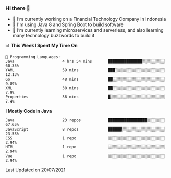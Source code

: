 ### Hi there 👋

<!--
**mazzama/mazzama** is a ✨ _special_ ✨ repository because its `README.md` (this file) appears on your GitHub profile.

Here are some ideas to get you started:

- 🔭 I’m currently working on ...
- 🌱 I’m currently learning ...
- 👯 I’m looking to collaborate on ...
- 🤔 I’m looking for help with ...
- 💬 Ask me about ...
- 📫 How to reach me: ...
- 😄 Pronouns: ...
- ⚡ Fun fact: ...
-->

- 🔭 I’m currently working on a Financial Technology Company in Indonesia
- :gun: I'm using Java 8 and Spring Boot to build software
- 🌱 I’m currently learning microservices and serverless, and also learning many technology buzzwords to build it

<!--START_SECTION:waka-->
📊 **This Week I Spent My Time On** 

```text
💬 Programming Languages: 
Java                     4 hrs 54 mins       ███████████████░░░░░░░░░░   60.35% 
YAML                     59 mins             ███░░░░░░░░░░░░░░░░░░░░░░   12.13% 
Go                       48 mins             ██░░░░░░░░░░░░░░░░░░░░░░░   9.89% 
XML                      38 mins             ██░░░░░░░░░░░░░░░░░░░░░░░   7.9% 
Properties               36 mins             █░░░░░░░░░░░░░░░░░░░░░░░░   7.4%

```

**I Mostly Code in Java** 

```text
Java                     23 repos            █████████████████░░░░░░░░   67.65% 
JavaScript               8 repos             ██████░░░░░░░░░░░░░░░░░░░   23.53% 
CSS                      1 repo              ░░░░░░░░░░░░░░░░░░░░░░░░░   2.94% 
HTML                     1 repo              ░░░░░░░░░░░░░░░░░░░░░░░░░   2.94% 
Vue                      1 repo              ░░░░░░░░░░░░░░░░░░░░░░░░░   2.94%

```



 Last Updated on 20/07/2021
<!--END_SECTION:waka-->